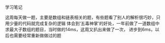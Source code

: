 学习笔记

这周每天做一题，主要是数组和链表相关的题，有些题看了别人的解析很巧妙，只用少量的代码就完成复杂的逻辑
体会到‘五毒神掌’的好处，一年前做了一道数组中求最大子数组的题目，当时做的14ms，这周又扒出来做了一次，
进步到6ms，以后也需要经常重新做做过的题